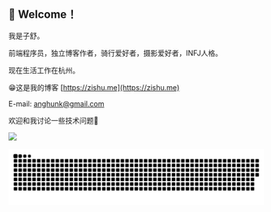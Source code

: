 ## 👋 Welcome！

我是子舒。

前端程序员，独立博客作者，骑行爱好者，摄影爱好者，INFJ人格。

现在生活工作在杭州。

😁这是我的博客 [https://zishu.me](https://zishu.me)

E-mail: anghunk@gmail.com

欢迎和我讨论一些技术问题💬

<div>
<img src="https://github-readme-stats.vercel.app/api?username=98zi&show_icons=true&theme=tokyonight">
</div>

![](https://raw.githubusercontent.com/98zi/98zi/main/github-user-contribution.svg)
